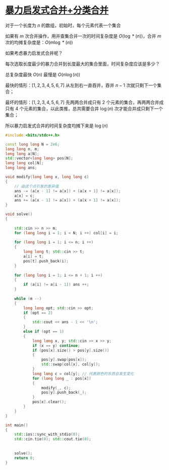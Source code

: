 # [暴力启发式合并+分类合并](https://www.luogu.com.cn/problem/P3201)

对于一个长度为 $n$ 的数组，初始时，每个元素代表一个集合

如果有 $m$ 次合并操作，用并查集合并一次的时间复杂度是 $O(\log * (n))$，合并 $m$ 次的均摊复杂度是：$O(m\log * (n))$

如果考虑暴力启发式合并呢？

每次选取长度最少的暴力合并到长度最大的集合里面，时间复杂度应该是多少？

总复杂度最快 $O(n)$ 最慢是 $O(n\log(n))$

最快的情形：$[1, 2, 3, 4, 5, 6, 7]$ 从左到右一直吞并，吞并 $n - 1$ 次就只剩下一个集合；

最坏的情形：$[1, 2, 3, 4, 5, 6, 7]$ 先两两合并成只有 $2$ 个元素的集合，再两两合并成只有 $4$ 个元素的集合，以此类推，总共需要合并 $\log(n)$ 次才能合并成只剩下一个集合；

所以暴力启发式合并的时间复杂度均摊下来是 $\log(n)$

```c++
#include <bits/stdc++.h>

const long long N = 2e6;
long long n, m;
long long a[N];
std::vector<long long> pos[N];
long long col[N];
long long ans;

void modify(long long x, long long c)
{
    // 由这个点引发的差异值
    ans -= (a[x - 1] != a[x]) + (a[x + 1] != a[x]);
    a[x] = c;
    ans += (a[x - 1] != a[x]) + (a[x + 1] != a[x]);
}

void solve()
{
    
    std::cin >> n >> m;
    for (long long i = 1; i < N; i ++) col[i] = i;
    
    for (long long i = 1; i <= n; i ++)
    {
        long long t; std::cin >> t;
        a[i] = t;
        pos[t].push_back(i);
    }
    
    for (long long i = 1; i <= n + 1; i ++)
    {
        if (a[i] != a[i - 1]) ans ++;
    }
    
    while (m --)
    {
        long long opt; std::cin >> opt;
        if (opt == 2)
        {
            std::cout << ans - 1 << '\n';
        }
        else if (opt == 1)
        {
            long long x, y; std::cin >> x >> y;
            if (x == y) continue;
            if (pos[x].size() > pos[y].size())
            {
                pos[y].swap(pos[x]);
                std::swap(col[x], col[y]);
            }
            long long c = col[y]; // 代表颜色的东西会发生变化
            for (long long _ : pos[x])
            {
                modify(_, c);
                pos[y].push_back(_);
            }
            pos[x].clear();
        }
    }
}

int main()
{
    std::ios::sync_with_stdio(0);
    std::cin.tie(0); std::cout.tie(0);
    
    
    solve();
    return 0;
}
```
